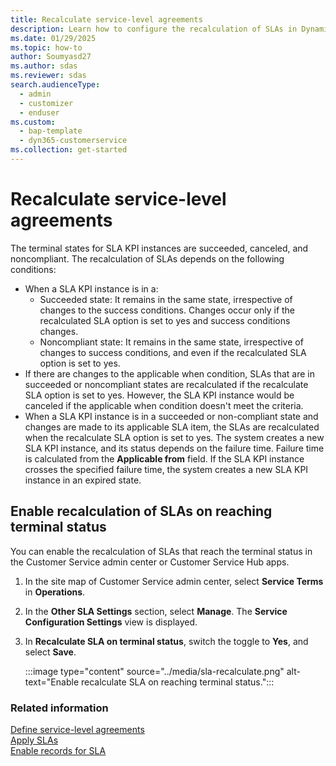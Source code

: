 ```yaml
---
title: Recalculate service-level agreements
description: Learn how to configure the recalculation of SLAs in Dynamics 365 Customer Service.
ms.date: 01/29/2025
ms.topic: how-to
author: Soumyasd27
ms.author: sdas
ms.reviewer: sdas
search.audienceType: 
  - admin
  - customizer
  - enduser
ms.custom: 
  - bap-template
  - dyn365-customerservice
ms.collection: get-started
---
```


# Recalculate service-level agreements

The terminal states for SLA KPI instances are succeeded, canceled, and noncompliant. The recalculation of SLAs depends on the following conditions:

- When a SLA KPI instance is in a:
    - Succeeded state: It remains in the same state, irrespective of changes to the success conditions. Changes occur only if the recalculated SLA option is set to yes and success conditions changes.
    - Noncompliant state: It remains in the same state, irrespective of changes to success conditions, and even if the recalculated SLA option is set to yes.
- If there are changes to the applicable when condition, SLAs that are in succeeded or noncompliant states are recalculated if the recalculate SLA option is set to yes. However, the SLA KPI instance would be canceled if the applicable when condition doesn't meet the criteria.
- When a SLA KPI instance is in a succeeded or non-compliant state and changes are made to its applicable SLA item, the SLAs are recalculated when the recalculate SLA option is set to yes. The system creates a new SLA KPI instance, and its status depends on the failure time. Failure time is calculated from the **Applicable from** field. If the SLA KPI instance crosses the specified failure time, the system creates a new SLA KPI instance in an expired state.

## Enable recalculation of SLAs on reaching terminal status

You can enable the recalculation of SLAs that reach the terminal status in the Customer Service admin center or Customer Service Hub apps.

1. In the site map of Customer Service admin center, select **Service Terms** in **Operations**.

1. In the **Other SLA Settings** section, select **Manage**. The **Service Configuration Settings** view is displayed.

1. In **Recalculate SLA on terminal status**, switch the toggle to **Yes**, and select **Save**.

    :::image type="content" source="../media/sla-recalculate.png" alt-text="Enable recalculate SLA on reaching terminal status.":::


### Related information

[Define service-level agreements](define-service-level-agreements.md)  
[Apply SLAs](apply-slas.md#apply-slas)  
[Enable records for SLA](enable-entities-service-level-agreements.md)  
